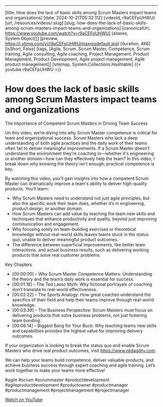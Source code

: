 ---
[title, How does the lack of basic skills among Scrum Masters impact teams and organizations] [date, 2024-10-21T05:32:11Z] [videoId, r9aCEFpUHWU] [url, /resources/videos/:slug] [slug, how-does-the-lack-of-basic-skills-among-scrum-masters-impact-teams-and-organizations] [canonicalUrl, https://www.youtube.com/watch?v=r9aCEFpUHWU] [aliases, System.Object[]] [preview, https://i.ytimg.com/vi/r9aCEFpUHWU/maxresdefault.jpg] [duration, 466] [isShort, False] [tags, [Agile, Scrum, Scrum Master, Competence, Scrum training, Agile consulting, Agile coaching, Project Management, Product Management, Product Development, Agile project management, Agile product management]] [sitemap, System.Collections.Hashtable]
{{< youtube r9aCEFpUHWU >}}

# How does the lack of basic skills among Scrum Masters impact teams and organizations

The Importance of Competent Scrum Masters in Driving Team Success

Un this video, we’re diving into why Scrum Master competence is critical for team and organizational success. Scrum Masters who lack a deep understanding of both agile practices and the daily work of their teams often fail to deliver meaningful improvements. If a Scrum Master doesn’t understand the environment they’re coaching in—whether it's engineering or another domain—how can they effectively help the team? In this video, I break down why knowing the theory isn’t enough; practical competence is key.

By watching this video, you’ll gain insights into how a competent Scrum Master can dramatically improve a team's ability to deliver high-quality products. You’ll learn:  

- Why Scrum Masters need to understand not just agile principles, but also the specific work their team does, whether it’s in engineering, product design, or another domain.  
- How Scrum Masters can add value by teaching the team new skills and techniques that enhance productivity and quality, beyond just improving communication and engagement.  
- Why focusing solely on team-building exercises or theoretical knowledge without real-world skills leaves teams stuck in the status quo, unable to deliver meaningful product outcomes.  
- The difference between superficial improvements, like better team interactions, and actual business results, such as delivering working products that solve real customer problems.  

Key Chapters  
- [00:00:00] – Why Scrum Master Competence Matters: Understanding the theory and the team’s daily work is essential for success.  
- [00:01:18] – The Ted Lasso Myth: Why fictional portrayals of coaching don’t translate to real-world effectiveness.  
- [00:02:22] – The Sports Analogy: How great coaches understand the specifics of their field and help their teams improve through real-world knowledge.  
- [00:03:39] – The Business Perspective: Scrum Masters must focus on delivering products that solve business problems, not just fostering team bonding.  
- [00:06:14] – Biggest Bang for Your Buck: Why teaching teams new skills and capabilities provides the highest value for improving delivery outcomes.  


If your organization is looking to break the status quo and enable Scrum Masters who drive real product outcomes, visit https://www.nkdagility.com.

We can help your teams build competence, deliver valuable products, and achieve business success through expert coaching and agile training. Let’s work together to make your teams more effective!

#agile #scrum #scrummaster #productdevelopment #agileproductdevelopment #productowner #productmanager #productmanagement #projectmanagement #projectmanager

[Watch on YouTube](https://www.youtube.com/watch?v=r9aCEFpUHWU)
